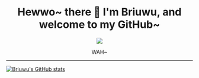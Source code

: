 <div align="center">
  <h1>Hewwo~ there 👋 I'm Briuwu, and welcome to my GitHub~</h1>
</div>

<div id="header" align="center">
  <img src="https://github.com/Briuwu7474/Briuwu7474/blob/main/inagif.gif" />
  <p>WAH~</p>
</div>

---

[![Briuwu's GitHub stats](https://github-readme-stats.vercel.app/api?username=Briuwu)](https://github.com/Briuwu)


<!--
**Briuwu7474/Briuwu7474** is a ✨ _special_ ✨ repository because its `README.md` (this file) appears on your GitHub profile.

Here are some ideas to get you started:

- 🔭 I’m currently working on ...
- 🌱 I’m currently learning ...
- 👯 I’m looking to collaborate on ...
- 🤔 I’m looking for help with ...
- 💬 Ask me about ...
- 📫 How to reach me: ...
- 😄 Pronouns: ...
- ⚡ Fun fact: ...
-->
